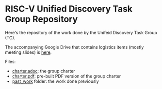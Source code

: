 # RISC-V Unified Discovery Task Group Repository

Here's the repository of the work done by the Unifeid Discovery Task Group (TG).

The accompanying Google Drive that contains logistics items (mostly meeting slides) is [here](https://drive.google.com/drive/u/0/folders/1rKZybyHcv_y1zrZDtPbUvGobbV5Hr79r).

Files: 

- [charter.adoc](https://github.com/riscv/configuration-structure/blob/master/charter.adoc): the group charter
- [charter.pdf](https://github.com/riscv/configuration-structure/blob/master/charter.pdf): pre-built PDF version of the group charter
- [past_work](https://github.com/riscv/configuration-structure/tree/master/past_work) folder: the work done previously
